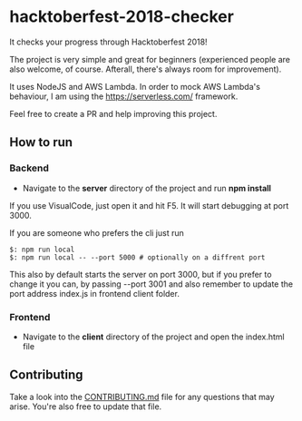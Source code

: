 # hacktoberfest-2018-checker

It checks your progress through Hacktoberfest 2018!

The project is very simple and great for beginners (experienced people are also welcome, of course. Afterall, there's always room for improvement).

It uses NodeJS and AWS Lambda. In order to mock AWS Lambda's behaviour, I am using the https://serverless.com/ framework.

Feel free to create a PR and help improving this project.

## How to run

### Backend

- Navigate to the **server** directory of the project and run **npm install**

If you use VisualCode, just open it and hit F5. It will start debugging at port 3000. 

If you are someone who prefers the cli just run
```
$: npm run local
$: npm run local -- --port 5000 # optionally on a diffrent port

 ```
This also by default starts the server on port 3000, but if you prefer
to change it you can, by passing --port 3001 and also remember to update
the port address index.js in frontend client folder.



### Frontend

- Navigate to the **client** directory of the project and open the index.html file


## Contributing

Take a look into the [CONTRIBUTING.md](https://github.com/tminussi/hacktoberfest-2018-checker/blob/master/CONTRIBUTING.md) file for any questions that may arise. You're also free to update that file.

